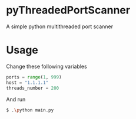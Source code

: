# pyThreadedPortScanner
A simple python multithreaded port scanner

# Usage
Change these following variables 
``` python
ports = range(1, 999)
host = "1.1.1.1"
threads_number = 200
```
And run
``` sh
$ .\python main.py
```
